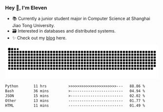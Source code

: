 ### Hey 👋, I'm Eleven

- 📚 Currently a junior student major in Computer Science at Shanghai Jiao Tong University.
- 🗃️ Interested in databases and distributed systems.
- ✨ Check out my [blog](https://blog.eleven.wiki) here.

![github contribution grid snake animation](https://raw.githubusercontent.com/El-even-11/El-even-11/output/github-contribution-grid-snake.svg)

<!--START_SECTION:waka-->

```text
Python       11 hrs          >>>>>>>>>>>>>>>>>>>>>>---   88.86 %
Bash         36 mins         >------------------------   04.94 %
JSON         15 mins         >------------------------   02.02 %
Other        13 mins         -------------------------   01.77 %
HTML         11 mins         -------------------------   01.49 %
```

<!--END_SECTION:waka-->
